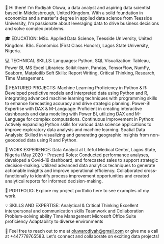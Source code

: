 👋 Hi there! I'm Rodiyah Oluwa, a data analyst and aspiring data scientist based in Middlesbrough, United Kingdom. With a solid foundation in economics and a master's degree in applied data science from Teesside University, I'm passionate about leveraging data to drive business decisions and solve complex problems.

🎓 EDUCATION:
MSc. Applied Data Science, Teesside University, United Kingdom.
BSc. Economics (First Class Honors), Lagos State University, Nigeria.

💻 TECHNICAL SKILLS:
Languages: Python, SQL
Visualization: Tableau, Power BI, MS Excel
Libraries: Scikit-learn, Pandas, TensorFlow, NumPy, Seaborn, Matplotlib
Soft Skills: Report Writing, Critical Thinking, Research, Time Management.

🚀 FEATURED PROJECTS:
Machine Learning Proficiency in Python & R: Developed predictive models and interpreted data using Python and R, integrating advanced machine learning techniques with programming skills to enhance forecasting accuracy and drive strategic planning.
Power-BI Expertise with DAX & M-Language: Proficient in creating interactive dashboards and data modeling with Power BI, utilizing DAX and M-Language for complex computations.
Continuous Improvement in Python: Actively expanding Python skills for various data science applications to improve exploratory data analysis and machine learning.
Spatial Data Analysis: Skilled in visualizing and generating geographic insights from non-geocoded data using R and Python.

💼 WORK EXPERIENCE:
Data Analyst at Lifeful Medical Center, Lagos State, Nigeria (May 2020 - Present)
Roles:
Conducted performance analyses, developed a Covid-19 dashboard, and forecasted sales to support strategic decision-making.
Utilized advanced data analytics techniques to generate actionable insights and improve operational efficiency.
Collaborated cross-functionally to identify process improvement opportunities and created analytical reports for informed decision-making.

🔗 PORTFOLIO:
Explore my project portfolio here to see examples of my work.

💡 SKILLS AND EXPERTISE:
Analytical & Critical Thinking
Excellent interpersonal and communication skills
Teamwork and Collaboration
Problem-solving ability
Time Management
Microsoft Office Suite proficiency
Adaptability to diverse environments

📧 Feel free to reach out to me at oluwarodiyah@gmail.com or give me a call at +447778765583. Let's connect and collaborate on exciting data projects!
